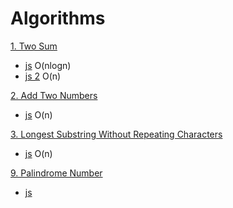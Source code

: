# Algorithms

[1. Two Sum](https://leetcode.com/problems/two-sum/)
- [js](two-sum.js) O(nlogn)
- [js 2](two-sum.2.js) O(n)

[2. Add Two Numbers](https://leetcode.com/problems/add-two-numbers/)
- [js](add-two-numbers.js) O(n)

[3. Longest Substring Without Repeating Characters](https://leetcode.com/problems/longest-substring-without-repeating-characters/)
- [js](longest-substring-without-repeating-characters.js) O(n)

[9. Palindrome Number](https://leetcode.com/problems/palindrome-number/)
- [js](palindrome-number.js)
